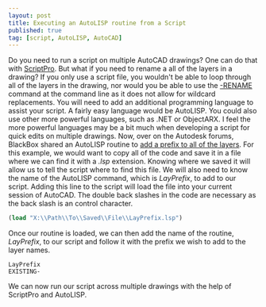 ```yaml
---
layout: post
title: Executing an AutoLISP routine from a Script
published: true
tag: [script, AutoLISP, AutoCAD]
---
```

Do you need to run a script on multiple AutoCAD drawings?  One can do that with [ScriptPro](https://knowledge.autodesk.com/support/autocad/downloads/caas/downloads/content/autodesk-customization-conversion-tools.html).
But what if you need to rename a all of the layers in a drawing?  If you only use a script file, you wouldn't be able to loop through all of the layers in the drawing, nor would you be able to use the [-RENAME](http://help.autodesk.com/view/ACD/2016/ENU/?guid=GUID-3C68B0FF-A56F-401E-A58B-6174259252A6) command at the command line as it does not allow for wildcard replacements.
You will need to add an additional programming language to assist your script.  A fairly easy language would be AutoLISP.  You could also use other more powerful languages, such as .NET or ObjectARX. I feel the more powerful languages may be a bit much when developing a script for quick edits on multiple drawings.
Now, over on the Autodesk forums, BlackBox shared an AutoLISP routine to [add a prefix to all of the layers](https://forums.autodesk.com/t5/visual-lisp-autolisp-and-general/batch-rename-layer-lisp-for-autocad-mac/m-p/3876845#M310526).  For this example, we would want to copy all of the code and save it in a file where we can find it with a *.lsp* extension.  Knowing where we saved it will allow us to tell the script where to find this file.  We will also need to know the name of the AutoLISP command, which is *LayPrefix*, to add to our script.
Adding this line to the script will load the file into your current session of AutoCAD. The double back slashes in the code are necessary as the back slash is an control character.
```lisp
(load "X:\\Path\\To\\Saved\\File\\LayPrefix.lsp")
```
Once our routine is loaded, we can then add the name of the routine, *LayPrefix*, to our script and follow it with the prefix we wish to add to the layer names.
```text
LayPrefix
EXISTING-
```
We can now run our script across multiple drawings with the help of ScriptPro and AutoLISP.